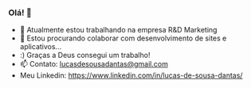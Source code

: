 ### Olá! 👋
- 🌱 Atualmente estou trabalhando na empresa R&D Marketing
- 👯 Estou procurando colaborar com desenvolvimento de sites e aplicativos...
- :) Graças a Deus consegui um trabalho! 
- 📫 Contato: lucasdesousadantas@gmail.com
- Meu Linkedin: https://www.linkedin.com/in/lucas-de-sousa-dantas/
